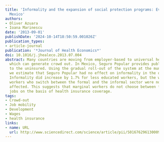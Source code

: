 ```yaml
---
title: 'Informality and the expansion of social protection programs: Evidence from
  Mexico'
authors:
- Oliver Azuara
- Ioana Marinescu
date: '2013-09-01'
publishDate: '2024-10-14T18:50:59.001026Z'
publication_types:
- article-journal
publication: '*Journal of Health Economics*'
doi: 10.1016/j.jhealeco.2013.07.004
abstract: Many countries are moving from employer-based to universal health coverage,
  which can generate crowd out. In Mexico, Seguro Popular provides public health coverage
  to the uninsured. Using the gradual roll-out of the system at the municipality level,
  we estimate that Seguro Popular had no effect on informality in the overall population.
  Informality did increase by 1.7% for less educated workers, but the wage gains for
  workers who switch between the formal and the informal sector were not significantly
  affected. This suggests that marginal workers do not choose between formal and informal
  jobs on the basis of health insurance coverage.
tags:
- Crowd-out
- Job mobility
- Development
- Wages
- health insurance
links:
- name: URL
  url: http://www.sciencedirect.com/science/article/pii/S0167629613000982
---
```

